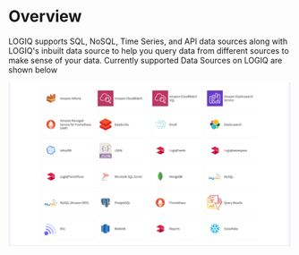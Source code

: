 # Overview

LOGIQ supports SQL, NoSQL, Time Series, and API data sources along with LOGIQ's inbuilt data source to help you query data from different sources to make sense of your data. Currently supported Data Sources on LOGIQ are shown below

![](<../.gitbook/assets/Screenshot from 2022-08-11 10-26-50.png>)
